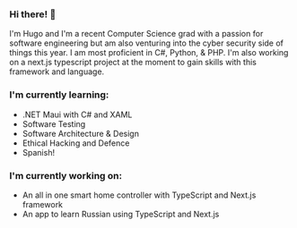 ### Hi there! 👋

I'm Hugo and I'm a recent Computer Science grad with a passion for software engineering but am also venturing into the cyber security side of things this year. I am most proficient in C#, Python, & PHP. I'm also working on a next.js typescript project at the moment to gain skills with this framework and language.

### I'm currently learning:
- .NET Maui with C# and XAML
- Software Testing
- Software Architecture & Design
- Ethical Hacking and Defence
- Spanish! 

### I'm currently working on:
- An all in one smart home controller with TypeScript and Next.js framework
- An app to learn Russian using TypeScript and Next.js

<!--
**hssantana92/hssantana92** is a ✨ _special_ ✨ repository because its `README.md` (this file) appears on your GitHub profile.

Here are some ideas to get you started:

- 🔭 I’m currently working on ...
- 🌱 I’m currently learning ...
- 👯 I’m looking to collaborate on ...
- 🤔 I’m looking for help with ...
- 💬 Ask me about ...
- 📫 How to reach me: ...
- 😄 Pronouns: ...
- ⚡ Fun fact: ...
-->
